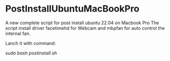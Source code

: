# PostInstallUbuntuMacBookPro
A new complete script for post install ubuntu 22.04 on Macbook Pro
The script install driver facetimehd for Webcam and mbpfan for auto control the internal fan.

Lanch it with command:

*sudo bash postinstall.sh*
